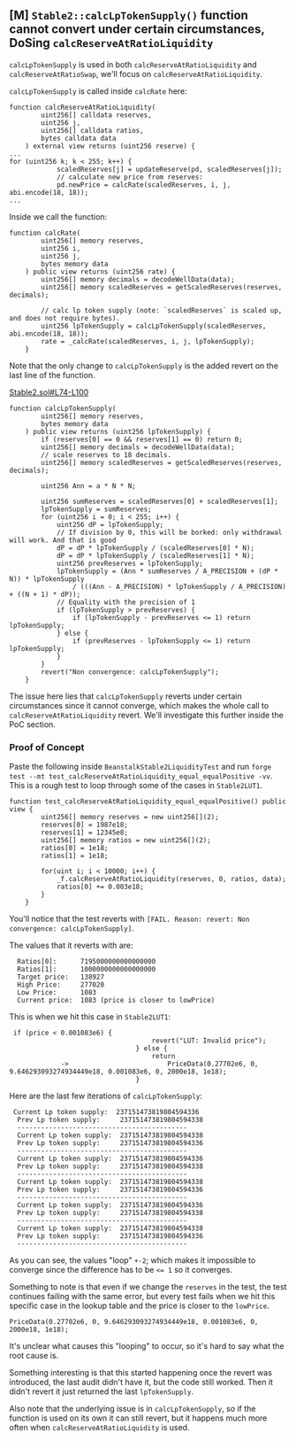 ## [M] `Stable2::calcLpTokenSupply()` function cannot convert under certain circumstances, DoSing `calcReserveAtRatioLiquidity`

`calcLpTokenSupply` is used in both `calcReserveAtRatioLiquidity` and `calcReserveAtRatioSwap`, we'll focus on `calcReserveAtRatioLiquidity`.

`calcLpTokenSupply` is called inside `calcRate` here:

```solidity
function calcReserveAtRatioLiquidity(
        uint256[] calldata reserves,
        uint256 j,
        uint256[] calldata ratios,
        bytes calldata data
    ) external view returns (uint256 reserve) {
...
for (uint256 k; k < 255; k++) {
            scaledReserves[j] = updateReserve(pd, scaledReserves[j]);
            // calculate new price from reserves:
            pd.newPrice = calcRate(scaledReserves, i, j, abi.encode(18, 18));
...
```

Inside we call the function:

```solidity
function calcRate(
        uint256[] memory reserves,
        uint256 i,
        uint256 j,
        bytes memory data
    ) public view returns (uint256 rate) {
        uint256[] memory decimals = decodeWellData(data);
        uint256[] memory scaledReserves = getScaledReserves(reserves, decimals);

        // calc lp token supply (note: `scaledReserves` is scaled up, and does not require bytes).
        uint256 lpTokenSupply = calcLpTokenSupply(scaledReserves, abi.encode(18, 18));
        rate = _calcRate(scaledReserves, i, j, lpTokenSupply);
    }
```

Note that the only change to `calcLpTokenSupply` is the added revert on the last line of the function.

[Stable2.sol#L74-L100](repos/2024-08-basin/src/functions/Stable2.sol#L74-L100)
```solidity
function calcLpTokenSupply(
        uint256[] memory reserves,
        bytes memory data
    ) public view returns (uint256 lpTokenSupply) {
        if (reserves[0] == 0 && reserves[1] == 0) return 0;
        uint256[] memory decimals = decodeWellData(data);
        // scale reserves to 18 decimals.
        uint256[] memory scaledReserves = getScaledReserves(reserves, decimals);

        uint256 Ann = a * N * N;
        
        uint256 sumReserves = scaledReserves[0] + scaledReserves[1];
        lpTokenSupply = sumReserves;
        for (uint256 i = 0; i < 255; i++) {
            uint256 dP = lpTokenSupply;
            // If division by 0, this will be borked: only withdrawal will work. And that is good
            dP = dP * lpTokenSupply / (scaledReserves[0] * N);
            dP = dP * lpTokenSupply / (scaledReserves[1] * N);
            uint256 prevReserves = lpTokenSupply;
            lpTokenSupply = (Ann * sumReserves / A_PRECISION + (dP * N)) * lpTokenSupply
                / (((Ann - A_PRECISION) * lpTokenSupply / A_PRECISION) + ((N + 1) * dP));
            // Equality with the precision of 1
            if (lpTokenSupply > prevReserves) {
                if (lpTokenSupply - prevReserves <= 1) return lpTokenSupply;
            } else {
                if (prevReserves - lpTokenSupply <= 1) return lpTokenSupply;
            }
        }
        revert("Non convergence: calcLpTokenSupply");
    }
```

The issue here lies that `calcLpTokenSupply` reverts under certain circumstances since it cannot converge, which makes the whole call to `calcReserveAtRatioLiquidity` revert. We'll investigate this further inside the PoC section.

### Proof of Concept

Paste the following inside `BeanstalkStable2LiquidityTest` and run `forge test --mt test_calcReserveAtRatioLiquidity_equal_equalPositive -vv`. This is a rough test to loop through some of the cases in `Stable2LUT1`.

```solidity
function test_calcReserveAtRatioLiquidity_equal_equalPositive() public view {
        uint256[] memory reserves = new uint256[](2);
        reserves[0] = 1987e18;
        reserves[1] = 12345e8;
        uint256[] memory ratios = new uint256[](2);
        ratios[0] = 1e18;
        ratios[1] = 1e18;

        for(uint i; i < 10000; i++) {
            _f.calcReserveAtRatioLiquidity(reserves, 0, ratios, data);
            ratios[0] += 0.003e18;
        }
    }
```

You'll notice that the test reverts with `[FAIL. Reason: revert: Non convergence: calcLpTokenSupply]`.

The values that it reverts with are:

```solidity
  Ratios[0]:      7195000000000000000 
  Ratios[1]:      1000000000000000000
  Target price:   138927
  High Price:     277020
  Low Price:      1083
  Current price:  1083 (price is closer to lowPrice)
```

This is when we hit this case in `Stable2LUT1`:

```solidity
 if (price < 0.001083e6) {
                                    revert("LUT: Invalid price");
                                } else {
                                    return
             ->                         PriceData(0.27702e6, 0, 9.646293093274934449e18, 0.001083e6, 0, 2000e18, 1e18);
                                }
```

Here are the last few iterations of `calcLpTokenSupply`:

```solidity
 Current Lp token supply:  237151473819804594336
  Prev Lp token supply:     237151473819804594338
  -------------------------------------------
  Current Lp token supply:  237151473819804594338
  Prev Lp token supply:     237151473819804594336
  -------------------------------------------
  Current Lp token supply:  237151473819804594336
  Prev Lp token supply:     237151473819804594338
  -------------------------------------------
  Current Lp token supply:  237151473819804594338
  Prev Lp token supply:     237151473819804594336
  -------------------------------------------
  Current Lp token supply:  237151473819804594336
  Prev Lp token supply:     237151473819804594338
  -------------------------------------------
  Current Lp token supply:  237151473819804594338
  Prev Lp token supply:     237151473819804594336
  -------------------------------------------
```

As you can see, the values "loop" `+-2`; which makes it impossible to converge since the difference has to be `<= 1` so it converges.

Something to note is that even if we change the `reserves` in the test, the test continues failing with the same error, but every test fails when we hit this specific case in the lookup table and the price is closer to the `lowPrice`.

`PriceData(0.27702e6, 0, 9.646293093274934449e18, 0.001083e6, 0, 2000e18, 1e18);`

It's unclear what causes this "looping" to occur, so it's hard to say what the root cause is.

Something interesting is that this started happening once the revert was introduced, the last audit didn't have it, but the code still worked. Then it didn't revert it just returned the last `lpTokenSupply`.

Also note that the underlying issue is in `calcLpTokenSupply`, so if the function is used on its own it can still revert, but it happens much more often when `calcReserveAtRatioLiquidity` is used.



